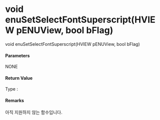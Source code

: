 # void enuSetSelectFontSuperscript\(HVIEW pENUView, bool bFlag\)

void enuSetSelectFontSuperscript\(HVIEW pENUView, bool bFlag\)

#### Parameters

NONE

#### Return Value

Type :

#### Remarks

아직 지원하지 않는 함수입니다.

#### 



#### 



